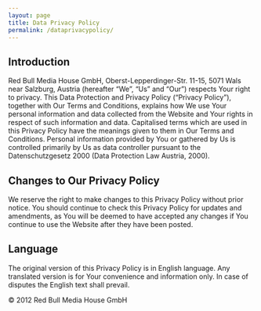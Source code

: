```yaml
---
layout: page
title: Data Privacy Policy
permalink: /dataprivacypolicy/
---
```


## Introduction

Red Bull Media House GmbH, Oberst-Lepperdinger-Str. 11-15, 5071 Wals near Salzburg, Austria (hereafter “We”, “Us” and “Our”) respects Your right to privacy. This Data Protection and Privacy Policy (“Privacy Policy”), together with Our Terms and Conditions, explains how We use Your personal information and data collected from the Website and Your rights in respect of such information and data. Capitalised terms which are used in this Privacy Policy have the meanings given to them in Our Terms and Conditions.
Personal information provided by You or gathered by Us is controlled primarily by Us as data controller pursuant to the Datenschutzgesetz 2000 (Data Protection Law Austria, 2000).

## Changes to Our Privacy Policy
We reserve the right to make changes to this Privacy Policy without prior notice. You should continue to check this Privacy Policy for updates and amendments, as You will be deemed to have accepted any changes if You continue to use the Website after they have been posted.

## Language
The original version of this Privacy Policy is in English language. Any translated version is for Your convenience and information only. In case of disputes the English text shall prevail.

© 2012 Red Bull Media House GmbH